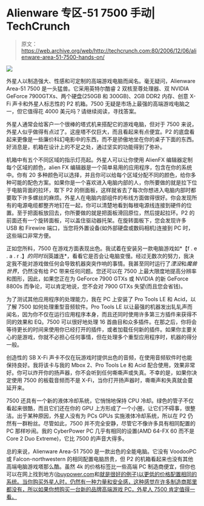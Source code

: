# Alienware 专区-51 7500 手动| TechCrunch

> 原文：<https://web.archive.org/web/http://techcrunch.com:80/2006/12/06/alienware-area-51-7500-hands-on/>

![](img/bdff96501e967c9cf2355498600004bf.png)

外星人以制造强大、性感和可定制的高端游戏电脑而闻名。毫无疑问，Alienware Area-51 7500 是一头猛兽。它采用英特尔酷睿 2 双核至尊处理器、双 NVIDIA GeForce 7900GTXs、两个硬盘(250GB 和 300GB)、2GB DDR2 内存、创意 X-Fi 声卡和外星人标志性的 P2 机箱。7500 无疑是市场上最强的高端游戏电脑之一，但它值得花 4000 美元吗？请继续阅读，寻找答案。

外星人通常会给客户一个很棒的塔式机来搭配它的游戏电脑，但对于 7500 来说，外星人似乎做得有点过了。这座塔不仅巨大，而且看起来有点便宜。P2 的底盘看起来更像是一些廉价科幻电影中的东西，而不是骄傲地坐在你的桌子下面的东西。好消息是，机箱在设计上的不足之处，通过坚实的功能得到了弥补。

机箱中有五个不同区域的指示灯亮起。外星人可以让你使用 AlienFX 编辑器定制每个区域的颜色，alien FX 编辑器是一个简单易用的应用程序，包含在你的系统中。你有 20 多种颜色可以选择，并且你可以给每个区域分配不同的颜色，给你多种可能的配色方案。如果你是一个喜欢进入电脑内部的人，你所要做的就是拉下位于电脑背面的拉环，取下 P2 的侧面板，这样就省去了每次你想进入电脑内部时都要取下许多螺丝的麻烦。外星人在电脑内部组件的布线方面做得很好。你会发现所有的电源电缆都整齐地钉在一起，你可以清楚地看到每根电源线连接到硬件的位置。至于把面板放回去，你所要做的就是把面板滑回原位，然后提起拉环。P2 的前面还有一个旋转面板，可以盖住驱动器托架。在旋转面板下，您会发现许多 USB 和 Firewire 端口，当您将外置设备(如外部硬盘或数码相机)连接到 PC 时，这些端口非常方便。

正如您所料，7500 在游戏方面表现出色。我试着在安装另一款电脑游戏如*【f . e . a . r .】*的同时玩*英雄连*，看看它是否会让电脑变慢。经过无数次的努力，我决定我不能对游戏做任何会导致机器突突作响的事情。我甚至同时运行了*湮没*和*魔兽世界*，仍然没有给 PC 带来任何问题。您还可以在 7500 上最大限度地提高分辨率和图形，因此，如果您正在为 GeForce 7900 GTXs 或 NVIDIA 的新 GeForce 8800s 而争论，可以肯定地说，您不会对 7900 GTXs 失望(而且您会省钱)。

为了测试其他应用程序的处理能力，我在 PC 上安装了 Pro Tools LE 和 Acid，以了解 7500 如何处理重型音频软件。Pro Tools LE 以让最强的机器发出轧轧声而闻名，因为你不仅在运行应用程序本身，而且还同时使用许多第三方插件来获得不同的效果和 EQ。7500 可以很好地处理 16 首曲目和众多插件。在那之后，你将会等待更长的时间来使用你已经打开的插件，或者加载任何新的插件。如果你主要关心的是游戏，你就不必担心任何事情，但在处理多个重型应用程序时，机器的得分一般。

创造性的 SB X-Fi 声卡不仅在玩游戏时提供出色的音频，在使用音频软件时也能保持良好。我将该卡与我的 Mbox 2、Pro Tools Le 和 Acid 配合使用，效果非常好。你可以炸开你的扬声器，你不会听到任何嘶嘶声或失真。不幸的是，如果你决定使用 7500 的板载音频而不是 X-Fi，当你打开扬声器时，嘶嘶声和失真就会蔓延开来。

7500 还具有一个新的液体冷却系统，它悄悄地保持 CPU 冷却。绿色的管子不仅看起来很酷，而且它们还在你的 GPU 上方形成了一个小圈，让它们不碍事，很整洁。出于某种原因，外星人没有为 PCs GPUs 实施液体冷却系统，所以在 P2 仍然有一群粉丝。尽管如此，7500 并不完全安静，尽管它不像许多具有相同配置的 PC 那样吵闹。我的 CyberPower PC 几乎有相同的设置(AMD 64-FX 60 而不是 Core 2 Duo Extreme)，它比 7500 的声音大得多。

总的来说，Alienware Area-51 7500 是一款出色的全能电脑。它没有 VoodooPC 或 Falcon-northwestern 的相同配置电脑昂贵，但 P2 的机箱看起来也没有其他高端电脑游戏塔那么酷。虽然 4k 的价格标签比一些高端 PC 制造商便宜，但你也可以在网上找到地方([ibuypower.com](https://web.archive.org/web/20150224143852/http://ibuypower.com/)和[就是很好的例子)以更低的价格配置相同的系统。当你购买外星人时，仍然有一种力量和安全感，这种感觉在许多制造商那里都没有，所以如果你想购买一台新的品牌高端游戏 PC，外星人 7500 肯定值得一看。](https://web.archive.org/web/20150224143852/http://cyberpowerpc.com/)